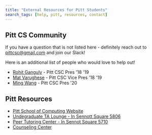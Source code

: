 ```yaml
---
title: "External Resources for Pitt Students"
search_tags: [help, pitt, resources, contact]
---
```


## Pitt CS Community

If you have a question that is not listed here - definitely reach out to pittcsc@gmail.com and join
our Slack!

Here is an additional list of people who would love to help out!

- [Rohit Ganguly](https://www.linkedin.com/in/rohit-ganguly/) - Pitt CSC Pres '18 '19
- [Mat Varughese](https://www.linkedin.com/in/matvarughese/) - Pitt CSC Vice Pres '18 '19
- [Ming Wang](https://www.linkedin.com/in/zhengmingwang/) - Pitt CSC Pres '20

## Pitt Resources

- [Pitt School of Computing Website](http://sci.pitt.edu/)
- [Undegraduate TA Lounge - In Sennott Square 5806](https://cs.pitt.edu/degrees/bachelors/resources-opportunities/crc)
- [Peer Tutoring Center - In Sennot Square 5710](https://cs.pitt.edu/degrees/bachelors/resources-opportunities/crc/)
- [Counseling Center](https://www.studentaffairs.pitt.edu/cc/)
